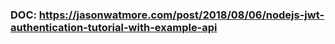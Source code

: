 ### DOC: https://jasonwatmore.com/post/2018/08/06/nodejs-jwt-authentication-tutorial-with-example-api